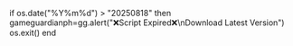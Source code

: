 if os.date("%Y%m%d") > "20250818" then
gameguardianph=gg.alert("❌Script Expired❌\nDownload Latest Version")
os.exit()
end
